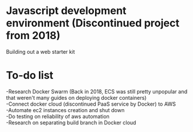 # Javascript development environment (Discontinued project from 2018)
Building out a web starter kit

# To-do list 
-Research Docker Swarm (Back in 2018, ECS was still pretty unpopular and that weren't many guides on deploying docker containers) <br/> 
-Connect docker cloud (discontinued PaaS service by Docker) to AWS <br/> 
-Automate ec2 instances creation and shut down <br/> 
-Do testing on reliability of aws automation <br/> 
-Research on separating build branch in Docker cloud
